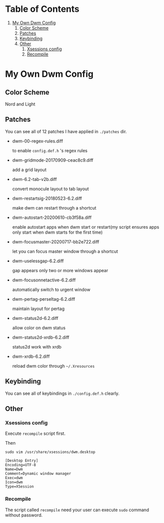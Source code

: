 
# Table of Contents

1.  [My Own Dwm Config](#org27716e3)
    1.  [Color Scheme](#org4976554)
    2.  [Patches](#org2026491)
    3.  [Keybinding](#orgdf423ab)
    4.  [Other](#org1958ae2)
        1.  [Xsessions config](#org1745859)
        2.  [Recompile](#org3f8fde8)



<a id="org27716e3"></a>

# My Own Dwm Config


<a id="org4976554"></a>

## Color Scheme

Nord and Light


<a id="org2026491"></a>

## Patches

You can see all of 12 patches I have applied in `./patches` dir.

-   dwm-00-regex-rules.diff
    
    to enable `config.def.h` 's regex rules

-   dwm-gridmode-20170909-ceac8c9.diff
    
    add a grid layout

-   dwm-6.2-tab-v2b.diff
    
    convert monocule layout to tab layout

-   dwm-restartsig-20180523-6.2.diff
    
    make dwm can restart through a shortcut

-   dwm-autostart-20200610-cb3f58a.diff
    
    enable autostart apps when dwm start or restart(my script ensures apps only start when dwm starts for the first time)

-   dwm-focusmaster-20200717-bb2e722.diff
    
    let you can focus master window through a shortcut

-   dwm-uselessgap-6.2.diff
    
    gap appears only two or more windows appear

-   dwm-focusonnetactive-6.2.diff

    automatically switch to urgent window

-   dwm-pertag-perseltag-6.2.diff 

    maintain layout for pertag

-   dwm-status2d-6.2.diff

    allow color on dwm status

-   dwm-status2d-xrdb-6.2.diff

    status2d work with xrdb

-   dwm-xrdb-6.2.diff

    reload dwm color through `~/.Xresources`

<a id="orgdf423ab"></a>

## Keybinding

You can see all of keybindings in `./config.def.h` clearly.


<a id="org1958ae2"></a>

## Other


<a id="org1745859"></a>

### Xsessions config

Execute `recompile` script first.

Then

`sudo vim /usr/share/xsessions/dwm.desktop`

```shell
[Desktop Entry]
Encoding=UTF-8
Name=Dwm
Comment=Dynamic window manager
Exec=dwm
Icon=dwm
Type=XSession
```

<a id="org3f8fde8"></a>

### Recompile

The script called `recompile` need your user can execute `sudo` command without password.

